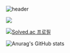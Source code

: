 ![header](https://capsule-render.vercel.app/api?type=slice&color=A100FF&height=200&section=header&text=Hello&fontAlign=70&fontAlignY=50&desc=I'M%20SeungSoo&descAlign=70&descAlignY=100)



   
   
   <img src="https://img.shields.io/badge/메일-EA4335?style=flat&logo=gmail&logoColor=white"/>

[![Solved.ac
프로필](http://mazassumnida.wtf/api/v2/generate_badge?boj={handle})](https://solved.ac/{handle})


![Anurag's GitHub stats](https://github-readme-stats.vercel.app/api?username=costudying&show_icons=true&theme=dark)
